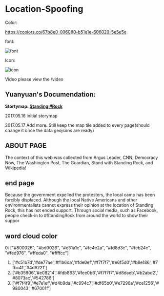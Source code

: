 # Location-Spoofing

Color: 

https://coolors.co/67b8e0-006080-b51e1e-606020-5e5e5e

font:

![font](https://github.com/winkyt/LocationSpoofing/blob/master/img/font.PNG)

Icon:

![icon](https://github.com/winkyt/LocationSpoofing/blob/master/img/Icon.png)

Video 
please view the /video








## Yuanyuan's Documendation:

**Stortymap: [Standing #Rock](https://cdn.rawgit.com/winkyt/LocationSpoofing/4c4da0bd/LocationSpoofing_index.html)**

2017.05.16 initial storymap

2017.05.17 Add more. Still keep the map tile added to every page(should change it once the data geojsons are ready)

## ABOUT PAGE 
The context of this web was collected from Argus Leader, CNN, Democracy Now, The Washington Post, The Guardian, Stand with Standing Rock, and Wikipedia!

## end page 
Because the government expelled the protesters, the local camp has been forcibly displaced. Although the local Native Americans and other environmentalists cannot express their opinion at the location of Standing Rock, this has not ended support. Through social media, such as Facebook, people check-in to #StandingRock from around the world to show their suppor

## word cloud color 
0: ["#800026", "#bd0026", "#e31a1c", "#fc4e2a", "#fd8d3c", "#feb24c", "#fed976", "#ffeda0", "#ffffcc"]
1. ['#c51b7d','#de77ae','#f1b6da','#fde0ef','#f7f7f7','#e6f5d0','#b8e186','#7fbc41','#4d9221']
2. ['#b35806','#e08214','#fdb863','#fee0b6','#f7f7f7','#d8daeb','#b2abd2','#8073ac','#542788']
3. ['#f7f4f9','#e7e1ef','#d4b9da','#c994c7','#df65b0','#e7298a','#ce1256','#980043','#67001f']
